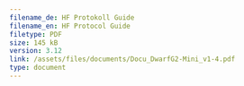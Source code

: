 ```yaml
---
filename_de: HF Protokoll Guide
filename_en: HF Protocol Guide
filetype: PDF
size: 145 kB
version: 3.12
link: /assets/files/documents/Docu_DwarfG2-Mini_v1-4.pdf
type: document
---
```



